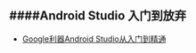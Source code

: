 
####Android Studio 入门到放弃
---

-  [Google利器Android Studio从入门到精通](http://yanbober.github.io/2015/01/28/android_studio_guide/)
